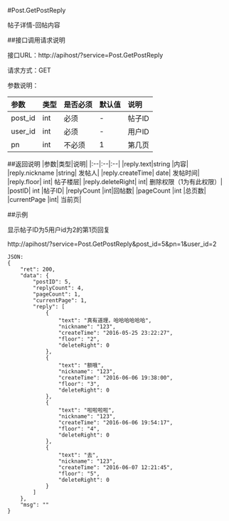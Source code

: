#Post.GetPostReply

帖子详情-回帖内容

##接口调用请求说明

接口URL：http://apihost/?service=Post.GetPostReply

请求方式：GET

参数说明：

|参数|类型|是否必须|默认值|说明|
|:--|:--|:--|:--|:--|
|post_id|int	|必须|	-	|帖子ID|
|user_id|int    |必须|    -   |用户ID|
|pn	|int	|不必须|	1|	第几页|

##返回说明
|参数|类型|说明|
|:--|:--|:--|
|reply.text|string	|内容|
|reply.nickname	|string|	发帖人|
|reply.createTime|	date|	发帖时间|
|reply.floor|  int|   帖子楼层|
|reply.deleteRight|  int|   删除权限（1为有此权限）|
|postID|		int	|帖子ID|
|replyCount	|int|回帖数|
|pageCount	|int	|总页数|
|currentPage	|int|	当前页|

##示例

显示帖子ID为5用户id为2的第1页回复

http://apihost/?service=Post.GetPostReply&post_id=5&pn=1&user_id=2

    JSON:
    {
        "ret": 200,
        "data": {
            "postID": 5,
            "replyCount": 4,
            "pageCount": 1,
            "currentPage": 1,
            "reply": [
                {
                    "text": "真有道理，哈哈哈哈哈哈",
                    "nickname": "123",
                    "createTime": "2016-05-25 23:22:27",
                    "floor": "2",
                    "deleteRight": 0
                },
                {
                    "text": "额哦",
                    "nickname": "123",
                    "createTime": "2016-06-06 19:38:00",
                    "floor": "3",
                    "deleteRight": 0
                },
                {
                    "text": "啦啦啦啦",
                    "nickname": "123",
                    "createTime": "2016-06-06 19:54:17",
                    "floor": "4",
                    "deleteRight": 0
                },
                {
                    "text": "去",
                    "nickname": "123",
                    "createTime": "2016-06-07 12:21:45",
                    "floor": "5",
                    "deleteRight": 0
                }
            ]
        },
        "msg": ""
    }
